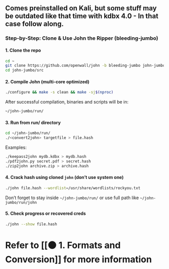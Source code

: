## Comes preinstalled on Kali, but some stuff may be outdated like that time with kdbx 4.0 - In that case follow along.
### Step-by-Step: Clone & Use John the Ripper (bleeding-jumbo)

#### 1. Clone the repo

```bash
cd ~
git clone https://github.com/openwall/john -b bleeding-jumbo john-jumbo
cd john-jumbo/src
```
#### 2. Compile John (multi-core optimized)

```bash
./configure && make -s clean && make -sj$(nproc)
```

After successful compilation, binaries and scripts will be in:

```bash
~/john-jumbo/run/
```
#### 3. Run from run/ directory

```bash
cd ~/john-jumbo/run/
./<convert2john> targetfile > file.hash
```

Examples:

```bash
./keepass2john mydb.kdbx > mydb.hash
./pdf2john.py secret.pdf > secret.hash
./zip2john archive.zip > archive.hash
```
#### 4. Crack hash using cloned `john` (don’t use system one)

```bash
./john file.hash --wordlist=/usr/share/wordlists/rockyou.txt
```

Don’t forget to stay inside `~/john-jumbo/run/` or use full path like `~/john-jumbo/run/john`
#### 5. Check progress or recovered creds

```bash
./john --show file.hash
```
# Refer to [[🟠 1. Formats and Conversion]] for more information